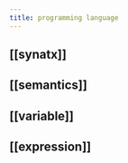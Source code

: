 ```yaml
---
title: programming language
---
```


## [[synatx]]
## [[semantics]]
## [[variable]]
## [[expression]]
##
